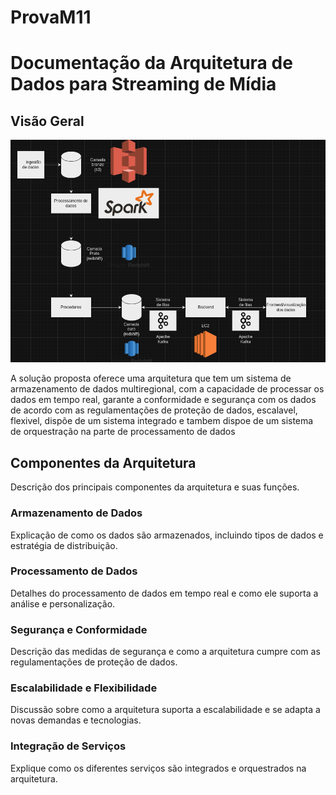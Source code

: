 # ProvaM11

# Documentação da Arquitetura de Dados para Streaming de Mídia

## Visão Geral

<img src="./image.png"> </img>

A solução proposta oferece uma arquitetura que tem um sistema de armazenamento de dados multiregional, com a capacidade de processar os dados em tempo real, garante a conformidade e segurança com os dados de acordo com as regulamentações de proteção de dados, escalavel, flexivel, dispõe de um sistema integrado e tambem dispoe de um sistema de orquestração na parte de processamento de dados

## Componentes da Arquitetura

Descrição dos principais componentes da arquitetura e suas funções.

### Armazenamento de Dados

Explicação de como os dados são armazenados, incluindo tipos de dados e estratégia de distribuição.

### Processamento de Dados

Detalhes do processamento de dados em tempo real e como ele suporta a análise e personalização.

### Segurança e Conformidade

Descrição das medidas de segurança e como a arquitetura cumpre com as regulamentações de proteção de dados.

### Escalabilidade e Flexibilidade

Discussão sobre como a arquitetura suporta a escalabilidade e se adapta a novas demandas e tecnologias.

### Integração de Serviços

Explique como os diferentes serviços são integrados e orquestrados na arquitetura.
